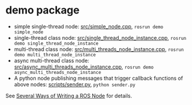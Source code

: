 # demo package

* simple single-thread node: [src/simple_node.cpp](https://github.com/yuzhangbit/ros_node_pattern/blob/master/demo/src/simple_node.cpp), `rosrun demo simple_node`
* single-thread class node: [src/single_thread_node_instance.cpp](https://github.com/yuzhangbit/ros_node_pattern/blob/master/demo/src/single_thread_node_instance.cpp), `rosrun demo single_thread_node_instance`
* multi-thread class node: [src/multi_threads_node_instance.cpp](https://github.com/yuzhangbit/ros_node_pattern/blob/master/demo/src/multi_threads_node_instance.cpp), `rosrun demo multi_thread_node_instance`
* async multi-thread class node: [src/async_multi_threads_node_instance.cpp](https://github.com/yuzhangbit/ros_node_pattern/blob/master/demo/src/async_multi_threads_node_instance.cpp), `rosrun demo async_multi_threads_node_instance`
* A python node publishing messages that trigger callback functions of above nodes: [scripts/sender.py](https://github.com/yuzhangbit/ros_node_pattern/tree/master/demo/scripts), `python sender.py`

See [Several Ways of Writing a ROS Node](https://yuzhangbit.github.io/tools/several-ways-of-writing-a-ros-node/) for details.
